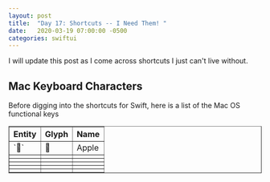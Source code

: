 ```yaml
---
layout: post
title:  "Day 17: Shortcuts -- I Need Them! "
date:   2020-03-19 07:00:00 -0500
categories: swiftui
---
```


I will update this post as I come across shortcuts I just can't live without.

## Mac Keyboard Characters

Before digging into the shortcuts for Swift, here is a list of the Mac OS functional keys

<table border="1">
<tr><th>Entity</th><th>Glyph</th><th>Name</th></tr>
<tr><td>`&#63743;`</pre></td><td>&#63743;</td><td>Apple</td></tr>
<tr><td></td><td></td><td></td></tr>
<tr><td></td><td></td><td></td></tr>
<tr><td></td><td></td><td></td></tr>
<tr><td></td><td></td><td></td></tr>
<tr><td></td><td></td><td></td></tr>

</table>
